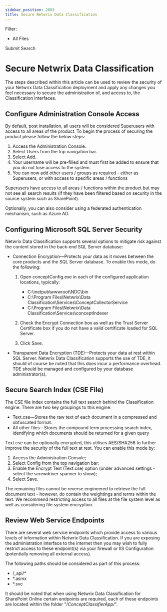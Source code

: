 ```yaml
---
sidebar_position: 2883
title: Secure Netwrix Data Classification
---
```


Filter: 

* All Files

Submit Search

# Secure Netwrix Data Classification

The steps described within this article can be used to review the security of your Netwrix Data Classification deployment and apply any changes you feel necessary to secure the administration of, and access to, the Classification interfaces.

## Configure Administration Console Access

By default, post installation, all users will be considered Superusers with access to all areas of the product. To begin the process of securing the product please follow the below steps:

1. Access the Administration Console.
2. Select Users from the top navigation bar.
3. Select Add.
4. Your username will be pre-filled and must first be added to ensure that you do not lose access to the system.
5. You can now add other users / groups as required - either as Superusers, or with access to specific areas / functions

Superusers have access to all areas / functions within the product but may not see all search results (if they have been filtered based on security in the source system such as SharePoint).

Optionally, you can also consider using a federated authentication mechanism, such as Azure AD.

## Configuring Microsoft SQL Server Security

Netwrix Data Classification supports several options to mitigate risk against the content stored in the back-end SQL Server database:

* Connection Encryption—Protects your data as it moves between the core products and the SQL Server database. To enable this mode, do the following:

  1. Open conceptConfig.exe in each of the configured application locations, typically:

     * C:\inetpub\wwwroot\NDC\bin
     * C:\Program Files\Netwrix\Data Classification\Services\ConceptCollectorService
     * C:\Program Files\Netwrix\Data Classification\Services\conceptIndexer
  2. Check the Encrypt Connection box as well as the Trust Server Certificate box if you do not have a valid certificate loaded for SQL Server.
  3. Click Save.
* Transparent Data Encryption (TDE)—Protects your data at rest within SQL Server. Netwrix Data Classification supports the use of TDE, it should of course be noted that this does incur a performance overhead. TDE should be managed and configured by your database administrator(s).

## Secure Search Index (CSE File)

The CSE file index contains the full text search behind the Classification engine. There are two key groupings to this engine:

* Text.cse—Stores the raw text of each document in a compressed and obfuscated format.
* All other files—Stores the compound term processing search index, identifying which documents should be returned for a given query

Text.cse can be optionally encrypted, this utilises AES/SHA256 to further improve the security of the full text at rest. You can enable this mode by:

1. Access the Administration Console;
2. Select Config from the top navigation bar;
3. Enable the Encrypt Text (Text.cse) option (under advanced settings - select the screwdriver spanner to show);
4. Select Save.

The remaining files cannot be reverse engineered to retrieve the full document text - however, do contain the weightings and terms within the text. We recommend restricting access to all files at the file system level as well as considering file system encryption.

## Review Web Service Endpoints

There are several web service endpoints which provide access to various levels of information within Netwrix Data Classification. If you are exposing the administration interface to the internet then you may wish to fully restrict access to these endpoint(s) via your firewall or IIS Configuration (potentially removing all external access).

The following paths should be considered as part of this process:

* /\_api/\*
* \*.asmx
* \*.svc

It should be noted that when using Netwrix Data Classification for SharePoint Online certain endpoints are required, each of these endpoints are located within the folder "*/ConceptClassifierApp/*".